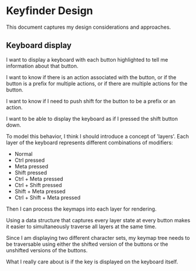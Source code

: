 # Keyfinder Design

This document captures my design considerations and approaches.

## Keyboard display

I want to display a keyboard with each button highlighted to tell me information about that button.

I want to know if there is an action associated with the button, or if the button is a prefix for multiple actions, or
if there are multiple actions for the button.

I want to know if I need to push shift for the button to be a prefix or an action.

I want to be able to display the keyboard as if I pressed the shift button down.

To model this behavior, I think I should introduce a concept of 'layers'. Each layer of the keyboard represents
different combinations of modifiers:

* Normal
* Ctrl pressed
* Meta pressed
* Shift pressed
* Ctrl + Meta pressed
* Ctrl + Shift pressed
* Shift + Meta pressed
* Ctrl + Shift + Meta pressed

Then I can process the keymaps into each layer for rendering.

Using a data structure that captures every layer state at every button makes it easier to simultaneously traverse all
layers at the same time.

Since I am displaying two different character sets, my keymap tree needs to be traversable using either the shifted
version of the buttons or the unshifted versions of the buttons.

What I really care about is if the key is displayed on the keyboard itself.
